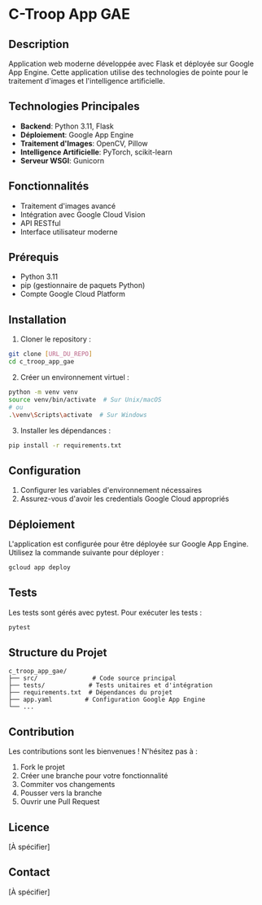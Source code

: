 # C-Troop App GAE

## Description
Application web moderne développée avec Flask et déployée sur Google App Engine. Cette application utilise des technologies de pointe pour le traitement d'images et l'intelligence artificielle.

## Technologies Principales
- **Backend**: Python 3.11, Flask
- **Déploiement**: Google App Engine
- **Traitement d'Images**: OpenCV, Pillow
- **Intelligence Artificielle**: PyTorch, scikit-learn
- **Serveur WSGI**: Gunicorn

## Fonctionnalités
- Traitement d'images avancé
- Intégration avec Google Cloud Vision
- API RESTful
- Interface utilisateur moderne

## Prérequis
- Python 3.11
- pip (gestionnaire de paquets Python)
- Compte Google Cloud Platform

## Installation

1. Cloner le repository :
```bash
git clone [URL_DU_REPO]
cd c_troop_app_gae
```

2. Créer un environnement virtuel :
```bash
python -m venv venv
source venv/bin/activate  # Sur Unix/macOS
# ou
.\venv\Scripts\activate  # Sur Windows
```

3. Installer les dépendances :
```bash
pip install -r requirements.txt
```

## Configuration
1. Configurer les variables d'environnement nécessaires
2. Assurez-vous d'avoir les credentials Google Cloud appropriés

## Déploiement
L'application est configurée pour être déployée sur Google App Engine. Utilisez la commande suivante pour déployer :
```bash
gcloud app deploy
```

## Tests
Les tests sont gérés avec pytest. Pour exécuter les tests :
```bash
pytest
```

## Structure du Projet
```
c_troop_app_gae/
├── src/               # Code source principal
├── tests/            # Tests unitaires et d'intégration
├── requirements.txt  # Dépendances du projet
├── app.yaml         # Configuration Google App Engine
└── ...
```

## Contribution
Les contributions sont les bienvenues ! N'hésitez pas à :
1. Fork le projet
2. Créer une branche pour votre fonctionnalité
3. Commiter vos changements
4. Pousser vers la branche
5. Ouvrir une Pull Request

## Licence
[À spécifier]

## Contact
[À spécifier] 